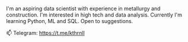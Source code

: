 I'm an aspiring data scientist with experience in metallurgy and construction. I'm interested in high tech and data analysis. Currently I'm learning Python, ML and SQL. 
Open to suggestions.

📫 Telegram: https://t.me/kthrnll

<!---
KatLiulia/KatLiulia is a ✨ special ✨ repository because its `README.md` (this file) appears on your GitHub profile.
You can click the Preview link to take a look at your changes.
--->
